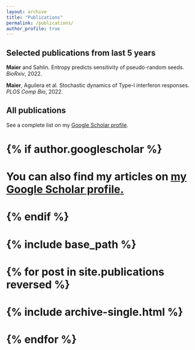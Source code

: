 ```yaml
---
layout: archive
title: "Publications"
permalink: /publications/
author_profile: true
---
```


<script type='text/javascript' src='https://d1bxh8uas1mnw7.cloudfront.net/assets/embed.js'></script>

<h2>Selected publications from last 5 years</h2>

<p><b>Maier</b> and Sahlin. Entropy predicts sensitivity of pseudo-random seeds. <em>BioRxiv</em>, 2022.  <div class='altmetric-embed' data-doi="10.1101/2022.10.13.512198"></div></p>

<p><b>Maier</b>, Aguilera et al. Stochastic dynamics of Type-I interferon responses. <em>PLOS Comp Bio</em>, 2022.  <div class='altmetric-embed' data-doi="10.1371/journal.pcbi.1010623"></div></p>


<h2>All publications</h2>

See a complete list on my <a href="https://scholar.google.de/citations?hl=de&user=fhOFpjUAAAAJ">Google Scholar profile</a>.


# {% if author.googlescholar %}
#   You can also find my articles on <u><a href="{{author.googlescholar}}">my Google Scholar profile</a>.</u>
# {% endif %}
# 
# {% include base_path %}
# 
# {% for post in site.publications reversed %}
#   {% include archive-single.html %}
# {% endfor %}
